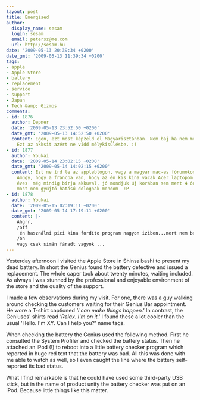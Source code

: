 ```yaml
---
layout: post
title: Energised
author:
  display_name: sesam
  login: sesam
  email: petersz@me.com
  url: http://sesam.hu
date: '2009-05-13 20:39:34 +0200'
date_gmt: '2009-05-13 11:39:34 +0200'
tags:
- apple
- Apple Store
- battery
- replacement
- service
- support
- Japan
- Tech &amp; Gizmos
comments:
- id: 1876
  author: Depner
  date: '2009-05-13 23:52:50 +0200'
  date_gmt: '2009-05-13 14:52:50 +0200'
  content: Egen, ezt most képzeld el Magyarisztánban. Nem baj ha nem megy, mert elképzelhetetlen.
    Ezt az akksit azért ne vidd mélykisülésbe. :)
- id: 1877
  author: Youkai
  date: '2009-05-14 23:02:15 +0200'
  date_gmt: '2009-05-14 14:02:15 +0200'
  content: Ezt ne írd le az appleblogon, vagy a magyar mac-es fórumokon, mert meglincselnek.
    Amúgy, hogy a francba van, hogy az én kis kina vacak Acer laptopom ami már 1,5
    éves  még mindig bírja akkuval, jó mondjuk új korában sem ment 4 órát :) S ez
    most nem gyújtó hatású dolognak mondom  :P
- id: 1878
  author: Youkai
  date: '2009-05-15 02:19:11 +0200'
  date_gmt: '2009-05-14 17:19:11 +0200'
  content: |-
    Ahgrr,
    /off
     én használni pici kina fordíto program nagyon iziben...mert nem beszélni magyarka nagyonka,  :)
    /on
    vagy csak simán fáradt vagyok ...
---
```


Yesterday afternoon I visited the Apple Store in Shinsaibashi to present my dead battery. In short the Genius found the battery defective and issued a replacement. The whole caper took about twenty minutes, waiting included. As always I was stunned by the professional and enjoyable environment of the store and the quality of the support.

I made a few observations during my visit. For one, there was a guy walking around checking the customers waiting for their Genius Bar appointment. He wore a T-shirt captioned _'I can make things happen.'_ In contrast, the Geniuses' shirts read _'Relax. I'm on it.'_ I found these a lot cooler than the usual 'Hello. I'm XY. Can I help you?' name tags.

When checking the battery the Genius used the following method. First he consulted the System Profiler and checked the battery status. Then he attached an iPod (!) to reboot into a little battery checker program which reported in huge red text that the battery was bad. All this was done with me able to watch as well, so I even caught the line where the battery self-reported its bad status.

What I find remarkable is that he could have used some third-party USB stick, but in the name of product unity the battery checker was put on an iPod. Because little things like this matter.
